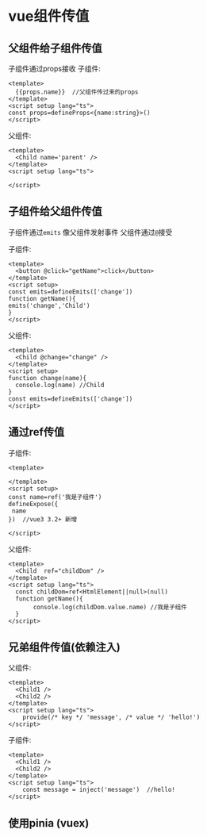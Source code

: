 # vue组件传值

## 父组件给子组件传值
  子组件通过props接收
子组件:
```vue
<template>
  {{props.name}}  //父组件传过来的props
</template>
<script setup lang="ts">
const props=defineProps<{name:string}>()
</script>
```

父组件:
```vue
<template>
  <Child name='parent' />
</template>
<script setup lang="ts">

</script>
```


## 子组件给父组件传值
  子组件通过`emits` 像父组件发射事件 父组件通过`@`接受
  
子组件:
```vue
<template>
  <button @click="getName">click</button>
</template>
<script setup>
const emits=defineEmits(['change'])
function getName(){
emits('change','Child')
}
</script>
```

父组件:
```vue
<template>
  <Child @change="change" />
</template>
<script setup>
function change(name){
  console.log(name) //Child
}
const emits=defineEmits(['change'])
</script>
```

## 通过ref传值
子组件:
```vue
<template>
  
</template>
<script setup>
const name=ref('我是子组件')
defineExpose({
 name
})  //vue3 3.2+ 新增

</script>
```
父组件:
```vue
<template>
  <Child  ref="childDom" />
</template>
<script setup lang="ts">
  const childDom=ref<HtmlElement||null>(null)
  function getName(){
       console.log(childDom.value.name) //我是子组件
  }
</script>
```

## 兄弟组件传值(依赖注入)
父组件:
```vue
<template>
  <Child1 />
  <Child2 />
</template>
<script setup lang="ts">
    provide(/* key */ 'message', /* value */ 'hello!')
</script>
```

子组件:
```vue
<template>
  <Child1 />
  <Child2 />
</template>
<script setup lang="ts">
    const message = inject('message')  //hello! 
</script>
```

## 使用pinia (vuex)
